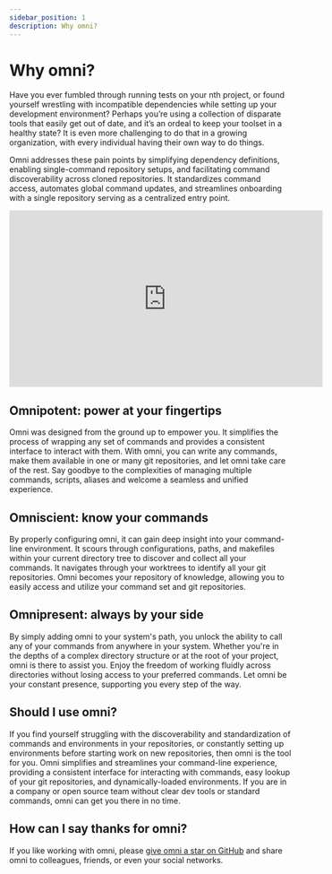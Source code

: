 ```yaml
---
sidebar_position: 1
description: Why omni?
---
```


# Why omni?

Have you ever fumbled through running tests on your nth project, or found yourself wrestling with incompatible dependencies while setting up your development environment?
Perhaps you’re using a collection of disparate tools that easily get out of date, and it’s an ordeal to keep your toolset in a healthy state?
It is even more challenging to do that in a growing organization, with every individual having their own way to do things.

Omni addresses these pain points by simplifying dependency definitions, enabling single-command repository setups, and facilitating command discoverability across cloned repositories.
It standardizes command access, automates global command updates, and streamlines onboarding with a single repository serving as a centralized entry point.

<iframe width="560" height="315" src="https://www.youtube-nocookie.com/embed/b5f2VmBKl_Y?si=qKHTHjE6wXmOQ9Wi" title="YouTube video player" frameborder="0" allow="accelerometer; autoplay; clipboard-write; encrypted-media; gyroscope; picture-in-picture; web-share" referrerpolicy="strict-origin-when-cross-origin" allowfullscreen></iframe>

## Omnipotent: power at your fingertips

Omni was designed from the ground up to empower you. It simplifies the process of wrapping any set of commands and provides a consistent interface to interact with them. With omni, you can write any commands, make them available in one or many git repositories, and let omni take care of the rest. Say goodbye to the complexities of managing multiple commands, scripts, aliases and welcome a seamless and unified experience.

## Omniscient: know your commands

By properly configuring omni, it can gain deep insight into your command-line environment. It scours through configurations, paths, and makefiles within your current directory tree to discover and collect all your commands. It navigates through your worktrees to identify all your git repositories. Omni becomes your repository of knowledge, allowing you to easily access and utilize your command set and git repositories.

## Omnipresent: always by your side

By simply adding omni to your system's path, you unlock the ability to call any of your commands from anywhere in your system. Whether you're in the depths of a complex directory structure or at the root of your project, omni is there to assist you. Enjoy the freedom of working fluidly across directories without losing access to your preferred commands. Let omni be your constant presence, supporting you every step of the way.

## Should I use omni?

If you find yourself struggling with the discoverability and standardization of commands and environments in your repositories, or constantly setting up environments before starting work on new repositories, then omni is the tool for you. Omni simplifies and streamlines your command-line experience, providing a consistent interface for interacting with commands, easy lookup of your git repositories, and dynamically-loaded environments. If you are in a company or open source team without clear dev tools or standard commands, omni can get you there in no time.

## How can I say thanks for omni?

If you like working with omni, please [give omni a star on GitHub](https://github.com/xaf/omni/stargazers) and share omni to colleagues, friends, or even your social networks.
